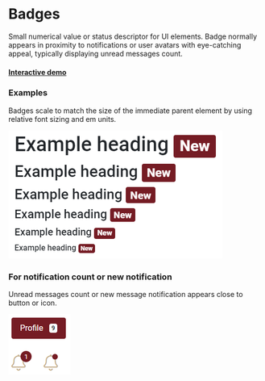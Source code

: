 # Badges

Small numerical value or status descriptor for UI elements. Badge normally appears in proximity to notifications or user avatars with eye-catching appeal, typically displaying unread messages count.

#### [Interactive demo](http://cloud.crimsonlogic.com/2021/website/jds/v1/components.html#badge-wrapper)

### Examples

Badges scale to match the size of the immediate parent element by using relative font sizing and em units.

![](../.gitbook/assets/image%20%289%29.png)

### For notification count or new notification

Unread messages count or new message notification appears close to button or icon.

![](../.gitbook/assets/image.png)

